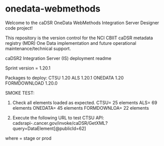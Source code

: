 # onedata-webmethods
Welcome to the caDSR OneData WebMethods Integration Server Designer code project!

This repository is the version control for the NCI CBIIT caDSR metadata registry (MDR) One Data implementation and future operational maintenance/technical support.

caDSR2 Integration Server (IS) deployment readme

Sprint version = 1.20.1

Packages to deploy:
CTSU 1.20 
ALS 1.20.1
ONEDATA 1.20
FORMDOWNLOAD 1.20.0

SMOKE TEST:
1) Check all elements loaded as expected.
CTSU= 25 elements
ALS= 69 elements
ONEDATA= 45 elements
FORMDOWNLOA= 22 elements

2) Execute the following URL to test CTSU API: cadsrapi-<tier>.cancer.gov/invoke/caDSR/GetXML?query=DataElement[@publicId=62]

where <tier>= stage or prod
